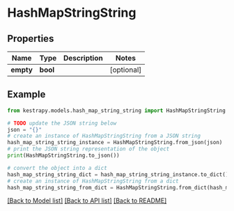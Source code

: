 # HashMapStringString


## Properties

Name | Type | Description | Notes
------------ | ------------- | ------------- | -------------
**empty** | **bool** |  | [optional] 

## Example

```python
from kestrapy.models.hash_map_string_string import HashMapStringString

# TODO update the JSON string below
json = "{}"
# create an instance of HashMapStringString from a JSON string
hash_map_string_string_instance = HashMapStringString.from_json(json)
# print the JSON string representation of the object
print(HashMapStringString.to_json())

# convert the object into a dict
hash_map_string_string_dict = hash_map_string_string_instance.to_dict()
# create an instance of HashMapStringString from a dict
hash_map_string_string_from_dict = HashMapStringString.from_dict(hash_map_string_string_dict)
```
[[Back to Model list]](../README.md#documentation-for-models) [[Back to API list]](../README.md#documentation-for-api-endpoints) [[Back to README]](../README.md)


